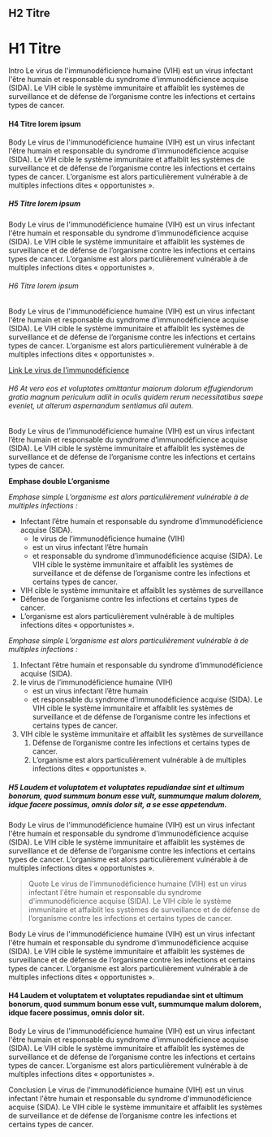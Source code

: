 ## H2 Titre
# H1 Titre

<div class="intro">
Intro Le virus de l'immunodéficience humaine (VIH) est un virus infectant l'être humain et responsable du syndrome d'immunodéficience acquise (SIDA). Le VIH cible le système immunitaire et affaiblit les systèmes de surveillance et de défense de l’organisme contre les infections et certains types de cancer.
</div>

#### H4 Titre lorem ipsum

Body Le virus de l'immunodéficience humaine (VIH) est un virus infectant l'être humain et responsable du syndrome d'immunodéficience acquise (SIDA). Le VIH cible le système immunitaire et affaiblit les systèmes de surveillance et de défense de l’organisme contre les infections et certains types de cancer. L’organisme est alors particulièrement vulnérable à de multiples infections dites « opportunistes ».

##### H5 Titre lorem ipsum

Body Le virus de l'immunodéficience humaine (VIH) est un virus infectant l'être humain et responsable du syndrome d'immunodéficience acquise (SIDA). Le VIH cible le système immunitaire et affaiblit les systèmes de surveillance et de défense de l’organisme contre les infections et certains types de cancer. L’organisme est alors particulièrement vulnérable à de multiples infections dites « opportunistes ».

###### H6 Titre lorem ipsum

Body Le virus de l'immunodéficience humaine (VIH) est un virus infectant l'être humain et responsable du syndrome d'immunodéficience acquise (SIDA). Le VIH cible le système immunitaire et affaiblit les systèmes de surveillance et de défense de l’organisme contre les infections et certains types de cancer. L’organisme est alors particulièrement vulnérable à de multiples infections dites « opportunistes ».

[Link Le virus de l'immunodéficience]()

###### H6 At vero eos et voluptates omittantur maiorum dolorum effugiendorum gratia  magnum periculum adiit in oculis quidem rerum necessitatibus saepe eveniet, ut alterum aspernandum sentiamus alii autem.

Body Le virus de l’immunodéficience humaine (VIH) est un virus infectant l’être humain et responsable du syndrome d’immunodéficience acquise (SIDA). Le VIH cible le système immunitaire et affaiblit les systèmes de surveillance et de défense de l’organisme contre les infections et certains types de cancer.

**Emphase double L’organisme**

*Emphase simple L’organisme est alors particulièrement vulnérable à de multiples infections :*

- Infectant l’être humain et responsable du syndrome d’immunodéficience acquise (SIDA).
    - le virus de l’immunodéficience humaine (VIH)
    - est un virus infectant l’être humain
    - et responsable du syndrome d’immunodéficience acquise (SIDA). Le VIH cible le système immunitaire et affaiblit les systèmes de surveillance et de défense de l’organisme contre les infections et certains types de cancer.
- VIH cible le système immunitaire et affaiblit les systèmes de surveillance
- Défense de l’organisme contre les infections et certains types de cancer.
- L’organisme est alors particulièrement vulnérable à de multiples infections dites « opportunistes ».

*Emphase simple L’organisme est alors particulièrement vulnérable à de multiples infections :*

1. Infectant l’être humain et responsable du syndrome d’immunodéficience acquise (SIDA).
1. le virus de l’immunodéficience humaine (VIH)
    - est un virus infectant l’être humain
    - et responsable du syndrome d’immunodéficience acquise (SIDA). Le VIH cible le système immunitaire et affaiblit les systèmes de surveillance et de défense de l’organisme contre les infections et certains types de cancer.
1. VIH cible le système immunitaire et affaiblit les systèmes de surveillance
    1. Défense de l’organisme contre les infections et certains types de cancer.
    1. L’organisme est alors particulièrement vulnérable à de multiples infections dites « opportunistes ».

##### H5 Laudem et voluptatem et voluptates repudiandae sint et ultimum bonorum, quod summum bonum esse vult, summumque malum dolorem, idque facere possimus, omnis dolor sit, a se esse appetendum.

Body Le virus de l'immunodéficience humaine (VIH) est un virus infectant l'être humain et responsable du syndrome d'immunodéficience acquise (SIDA). Le VIH cible le système immunitaire et affaiblit les systèmes de surveillance et de défense de l’organisme contre les infections et certains types de cancer. L’organisme est alors particulièrement vulnérable à de multiples infections dites « opportunistes ».

> Quote Le virus de l'immunodéficience humaine (VIH) est un virus infectant l'être humain et responsable du syndrome d'immunodéficience acquise (SIDA). Le VIH cible le système immunitaire et affaiblit les systèmes de surveillance et de défense de l’organisme contre les infections et certains types de cancer.

Body Le virus de l'immunodéficience humaine (VIH) est un virus infectant l'être humain et responsable du syndrome d'immunodéficience acquise (SIDA). Le VIH cible le système immunitaire et affaiblit les systèmes de surveillance et de défense de l’organisme contre les infections et certains types de cancer. L’organisme est alors particulièrement vulnérable à de multiples infections dites « opportunistes ».

#### H4 Laudem et voluptatem et voluptates repudiandae sint et ultimum bonorum, quod summum bonum esse vult, summumque malum dolorem, idque facere possimus, omnis dolor sit.

Body Le virus de l'immunodéficience humaine (VIH) est un virus infectant l'être humain et responsable du syndrome d'immunodéficience acquise (SIDA). Le VIH cible le système immunitaire et affaiblit les systèmes de surveillance et de défense de l’organisme contre les infections et certains types de cancer. L’organisme est alors particulièrement vulnérable à de multiples infections dites « opportunistes ».

<div class="conclusion">
Conclusion Le virus de l'immunodéficience humaine (VIH) est un virus infectant l'être humain et responsable du syndrome d'immunodéficience acquise (SIDA). Le VIH cible le système immunitaire et affaiblit les systèmes de surveillance et de défense de l’organisme contre les infections et certains types de cancer.
</div>
